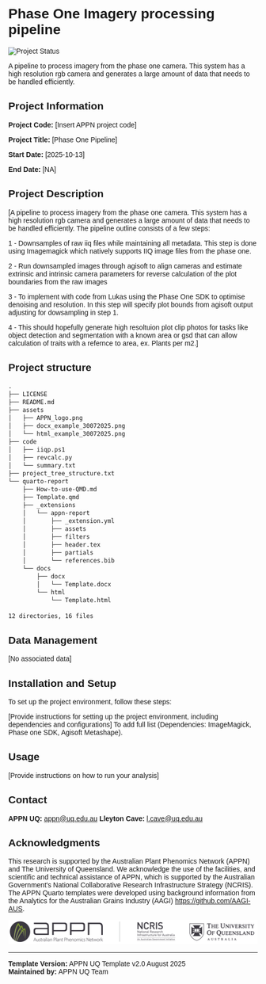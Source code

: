 <div style="font-family: Arial, sans-serif;">

# Phase One Imagery processing pipeline

![Project Status](https://img.shields.io/badge/status-ACTIVE-6f901e)
<!-- Status last updated: 2025-10-12 06:21:02 UTC | Commits last week: 7 -->

A pipeline to process imagery from the phase one camera. This system has a high resolution rgb camera and generates a large amount of data that needs to be handled efficiently. 


## Project Information

**Project Code:** [Insert APPN project code]

**Project Title:** [Phase One Pipeline]

**Start Date:** [2025-10-13]

**End Date:** [NA]  

## Project Description

[A pipeline to process imagery from the phase one camera. This system has a high resolution rgb camera and generates a large amount of data that needs to be handled efficiently. The pipeline outline consists of a few steps:

1 - Downsamples of raw iiq files while maintaining all metadata. This step is done using Imagemagick which natively supports IIQ image files from the phase one.

2 - Run downsampled images through agisoft to align cameras and estimate extrinsic and intrinsic camera parameters for reverse calculation of the plot boundaries from the raw images

3 - To implement with code from Lukas using the Phase One SDK to optimise denoising and resolution. In this step will specify plot bounds from agisoft output adjusting for dowsampling in step 1.

4 - This should hopefully generate high resoltuion plot clip photos for tasks like object detection and segmentation with a known area or gsd that can allow calculation of traits with a refernce to area, ex. Plants per m2.]


<!-- PROJECT_TREE_START -->
<h2>Project structure</h2>

```plaintext
.
├── LICENSE
├── README.md
├── assets
│   ├── APPN_logo.png
│   ├── docx_example_30072025.png
│   └── html_example_30072025.png
├── code
│   ├── iiqp.ps1
│   ├── revcalc.py
│   └── summary.txt
├── project_tree_structure.txt
└── quarto-report
    ├── How-to-use-QMD.md
    ├── Template.qmd
    ├── _extensions
    │   └── appn-report
    │       ├── _extension.yml
    │       ├── assets
    │       ├── filters
    │       ├── header.tex
    │       ├── partials
    │       └── references.bib
    └── docs
        ├── docx
        │   └── Template.docx
        └── html
            └── Template.html

12 directories, 16 files
```
<!-- PROJECT_TREE_END -->

## Data Management

[No associated data]

## Installation and Setup

To set up the project environment, follow these steps:

[Provide instructions for setting up the project environment, including dependencies and configurations]
To add full list (Dependencies: ImageMagick, Phase one SDK, Agisoft Metashape).

## Usage

[Provide instructions on how to run your analysis]


## Contact

**APPN UQ:** appn@uq.edu.au
**Lleyton Cave:** l.cave@uq.edu.au

## Acknowledgments

This research is supported by the Australian Plant Phenomics Network (APPN) and The University of Queensland. We acknowledge the use of the facilities, and scientific and technical assistance of APPN, which is supported by the Australian Government's National Collaborative Research Infrastructure Strategy (NCRIS). The APPN Quarto templates were developed using background information from the Analytics for the Australian Grains Industry (AAGI) https://github.com/AAGI-AUS. 


![APPN Logo](assets/APPN_logo.png)


---

**Template Version:** APPN UQ Template v2.0 August 2025  
**Maintained by:** APPN UQ Team

</div>


